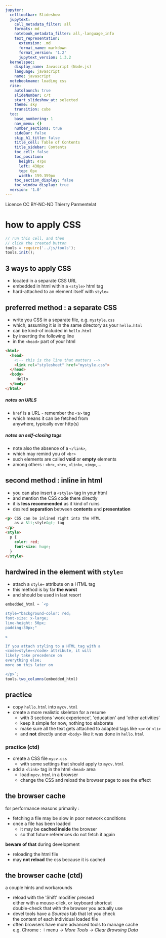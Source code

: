 ```yaml
---
jupyter:
  celltoolbar: Slideshow
  jupytext:
    cell_metadata_filter: all
    formats: md
    notebook_metadata_filter: all,-language_info
    text_representation:
      extension: .md
      format_name: markdown
      format_version: '1.2'
      jupytext_version: 1.3.2
  kernelspec:
    display_name: Javascript (Node.js)
    language: javascript
    name: javascript
  notebookname: loading css
  rise:
    autolaunch: true
    slideNumber: c/t
    start_slideshow_at: selected
    theme: sky
    transition: cube
  toc:
    base_numbering: 1
    nav_menu: {}
    number_sections: true
    sideBar: false
    skip_h1_title: false
    title_cell: Table of Contents
    title_sidebar: Contents
    toc_cell: false
    toc_position:
      height: 47px
      left: 430px
      top: 0px
      width: 159.359px
    toc_section_display: false
    toc_window_display: true
  version: '1.0'
---
```


<div class="licence">
<span>Licence CC BY-NC-ND</span>
<span>Thierry Parmentelat</span>
</div>

<!-- #region slideshow={"slide_type": ""} -->
# how to apply CSS
<!-- #endregion -->

```javascript
// run this cell, and then 
// click the created button
tools = require('../js/tools');
tools.init();
```

<!-- #region slideshow={"slide_type": "slide"} -->
## 3 ways to apply CSS
<!-- #endregion -->

<!-- #region slideshow={"slide_type": ""} -->
* located in a separate CSS URL
* embedded in html within a `<style>` html tag
* hard-attached to an element itself with `style=`
<!-- #endregion -->

<!-- #region slideshow={"slide_type": "slide"} -->
## preferred method : a separate CSS
<!-- #endregion -->

<!-- #region slideshow={"slide_type": ""} -->
* write you CSS in a separate file, e.g. `mystyle.css`
* which, assuming it is in the same directory as your `hello.html`
* can be kind-of included in `hello.html` 
* by inserting the following <link> line
* in the `<head>` part of your html
<!-- #endregion -->

<!-- #region cell_style="center" slideshow={"slide_type": "slide"} -->
```html
<html>
  <head>
    <!-- this is the line that matters -->
    <link rel="stylesheet" href="mystyle.css">  
  </head>
  <body>
     Hello
  </body>
</html>
```
<!-- #endregion -->

<!-- #region slideshow={"slide_type": "slide"} -->
##### notes on URLS

* `href` is a URL - remember the `<a>` tag
* which means it can be fetched from  
  anywhere, typically over http(s)
<!-- #endregion -->

<!-- #region slideshow={"slide_type": ""} -->
##### notes on self-closing tags

* note also the absence of a `</link>`, 
* which may remind you of `<br>`
* such elements are called **void** or **empty** elements
* among others : `<br>`, `<hr>`, `<link>`, `<img>`,...
<!-- #endregion -->

<!-- #region slideshow={"slide_type": "slide"} -->
## second method : inline in html
<!-- #endregion -->

* you can also insert a `<style>` tag in your html
* and mention the CSS code there directly
* it is **less recommended** as it kind of ruins
* desired **separation** between **contents** and **presentation**

<!-- #region slideshow={"slide_type": "slide"} hide_input=false -->
```html
<p> CSS can be inlined right into the HTML 
    as a &lt;style&gt; tag
</p>
<style>
  p {
    color: red;
    font-size: huge;
  }
</style>
```
<!-- #endregion -->

<!-- #region slideshow={"slide_type": "slide"} -->
## hardwired in the element with `style=`
<!-- #endregion -->

<!-- #region slideshow={"slide_type": ""} -->
* attach a `style=` attribute on a HTML tag
* this method is by far **the worst**
* and should be used in last resort
<!-- #endregion -->

```javascript hide_input=true
embedded_html = `<p 

style="background-color: red; 
font-size: x-large; 
line-height: 50px;
padding:30px;"

>

If you attach styling to a HTML tag with a
<code>style=</code> attribute, it will 
likely take precedence on
everything else;
more on this later on

</p>`;
tools.two_columns(embedded_html)
```

<!-- #region slideshow={"slide_type": "slide"} -->
## practice
<!-- #endregion -->

<!-- #region slideshow={"slide_type": ""} hide_input=true -->
* copy `hello.html` into `mycv.html`
* create a more realistic skeleton for a resume
  * with 3 sections 'work experience', 'education' and 'other activities'
  * keep it simple for now, nothing too elaborate
  * make sure all the text gets attached to adapted tags like `<p>` or `<li>` 
  * and **not** directly under `<body>` like it was done in `hello.html`
<!-- #endregion -->

<!-- #region slideshow={"slide_type": "slide"} -->
### practice (ctd)
<!-- #endregion -->

<!-- #region slideshow={"slide_type": ""} hide_input=true -->
* create a CSS file `mycv.css`
  * with some settings that should apply to `mycv.html`
* add a `<link>` tag in the html `<head>` area
  * load `mycv.html` in a browser
  * change the CSS and reload the browser page to see the effect
<!-- #endregion -->

<!-- #region slideshow={"slide_type": "slide"} -->
## the browser cache
<!-- #endregion -->

for performance reasons primarily :
* fetching a file may be slow in poor network conditions
* once a file has been loaded
  * it may be **cached inside** the browser
  * so that future references do not fetch it again

**beware of that** during development
* reloading the html file
* may **not reload** the css because it is cached

<!-- #region slideshow={"slide_type": "slide"} -->
## the browser cache (ctd)
<!-- #endregion -->

a couple hints and workarounds
* reload with the 'Shift' modifier pressed  
  either with a mouse-click, or keyboard shortcut  
  double-check that with the browser you actually use
* devel tools have a *Sources* tab that let you check  
  the content of each individual loaded file
* often browsers have more advanced tools to manage cache  
  e.g. Chrome : `⠸` menu → *More Tools* → *Clear Browsing Data*
